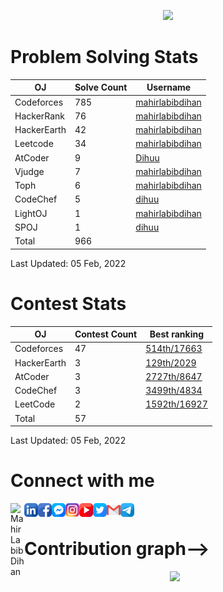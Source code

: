 <!--&nbsp;______&nbsp;&nbsp;&nbsp;_________&nbsp;__&nbsp;&nbsp;&nbsp;&nbsp;&nbsp;&nbsp;&nbsp;&nbsp;__&nbsp;&nbsp;&nbsp;&nbsp;&nbsp;&nbsp;&nbsp;&nbsp;__</br>
|&nbsp;&nbsp;____&nbsp;&nbsp;\|&nbsp;___&nbsp;&nbsp;&nbsp;&nbsp;___|&nbsp;&nbsp;&nbsp;|&nbsp;&nbsp;&nbsp;&nbsp;&nbsp;&nbsp;|&nbsp;&nbsp;|&nbsp;&nbsp;&nbsp;&nbsp;&nbsp;&nbsp;&nbsp;&nbsp;|&nbsp;&nbsp;|</br>
|&nbsp;&nbsp;|&nbsp;&nbsp;&nbsp;&nbsp;&nbsp;&nbsp;\&nbsp;&nbsp;\&nbsp;&nbsp;&nbsp;&nbsp;&nbsp;|&nbsp;&nbsp;|&nbsp;&nbsp;&nbsp;&nbsp;|&nbsp;&nbsp;&nbsp;|____|&nbsp;&nbsp;|&nbsp;&nbsp;&nbsp;&nbsp;&nbsp;&nbsp;&nbsp;&nbsp;|&nbsp;&nbsp;|</br>
|&nbsp;&nbsp;|&nbsp;&nbsp;&nbsp;&nbsp;&nbsp;&nbsp;&nbsp;|&nbsp;&nbsp;|&nbsp;&nbsp;&nbsp;&nbsp;&nbsp;|&nbsp;&nbsp;|&nbsp;&nbsp;&nbsp;&nbsp;|&nbsp;&nbsp;&nbsp;&nbsp;____&nbsp;&nbsp;&nbsp;|&nbsp;&nbsp;&nbsp;&nbsp;&nbsp;&nbsp;&nbsp;&nbsp;|&nbsp;&nbsp;|</br>
|&nbsp;&nbsp;|____/&nbsp;&nbsp;/___|&nbsp;&nbsp;|___|&nbsp;&nbsp;&nbsp;|&nbsp;&nbsp;&nbsp;&nbsp;&nbsp;&nbsp;|&nbsp;&nbsp;|_____|&nbsp;&nbsp;|</br>
|_______/|_________|__|&nbsp;&nbksp;&nbsp;&nbsp;&nbsp;&nbsp;|_________|</br>
M&nbsp;A&nbsp;H&nbsp;I&nbsp;R&nbsp;&nbsp;&nbsp;&nbsp;&nbsp;L&nbsp;A&nbsp;B&nbsp;I&nbsp;B&nbsp;&nbsp;&nbsp;&nbsp;&nbsp;D&nbsp;I&nbsp;H&nbsp;A&nbsp;N</br>-->

<!--<img src="_LOGO_.PNG">

<a href="https://www.linkedin.com/in/mahirlabibdihan/">
  <img align="left" alt="Mahir Labib Dihan's LinkdeIn" width="50px" src="https://raw.githubusercontent.com/peterthehan/peterthehan/master/assets/linkedin.svg" />
</a>
<a href="https://www.instagram.com/di_huu/">
  <img align="left" alt="Mahir Labib Dihan's Instagram" width="50px" src="https://cdn.jsdelivr.net/npm/simple-icons@v3/icons/instagram.svg" />
</a>
<a href="https://www.facebook.com/mahirlabibdihan">
  <img align="left" alt="Mahir Labib Dihan's Instagram" width="50px" src="https://raw.githubusercontent.com/peterthehan/peterthehan/master/assets/facebook.svg" />
</a>

<a href="https://www.twitter.com/mahirlabibdihan">
  <img align="left" alt="Mahir Labib Dihan's Twitter" width="50px" src="https://cdn.jsdelivr.net/npm/simple-icons@v3/icons/twitter.svg" />
</a>

<a href="mailto:mahirlabibdihan@gmail.com">
  <img align="left" alt="Mail to Mahir Labib Dihan" width="50px" src="https://cdn.jsdelivr.net/npm/simple-icons@v3/icons/gmail.svg" />
</a>

 <img src="https://komarev.com/ghpvc/?username=mahirlabibdihan">

![Triangle](https://user-images.githubusercontent.com/62663759/123101659-1afd0e80-d456-11eb-8eae-5f7b1ebbed00.gif)
<br> -->

<p align="center">
<img src="https://user-images.githubusercontent.com/62663759/123103147-8eebe680-d457-11eb-86c0-331569b246f8.gif">
</p>

# Problem Solving Stats

| OJ          | Solve Count | Username                                                          |
| ----------- | ----------- | ----------------------------------------------------------------- |
| Codeforces  | 785         | [mahirlabibdihan](https://codeforces.com/profile/mahirlabibdihan) |
| HackerRank  | 76          | [mahirlabibdihan](https://www.hackerrank.com/mahirlabibdihan)     |
| HackerEarth | 42          | [mahirlabibdihan](https://www.hackerearth.com/@mahirlabibdihan)   |
| Leetcode    | 34          | [mahirlabibdihan](https://www.leetcode.com/mahirlabibdihan)       |
| AtCoder     | 9           | [Dihuu](https://atcoder.jp/users/Dihuu)                           |
| Vjudge      | 7           | [mahirlabibdihan](https://vjudge.net/user/mahirlabibdihan)        |
| Toph        | 6           | [mahirlabibdihan](https://toph.co/u/mahirlabibdihan)              |
| CodeChef    | 5           | [dihuu](https://www.codechef.com/users/dihuu)                     |
| LightOJ     | 1           | [mahirlabibdihan](https://lightoj.com/user/mahirlabibdihan)       |
| SPOJ        | 1           | [dihuu](https://www.spoj.com/users/dihuu/)                        |
| Total       | 966         |                                                                   |

Last Updated: 05 Feb, 2022

# Contest Stats

| OJ          | Contest Count | Best ranking                                                                      |
| ----------- | ------------- | --------------------------------------------------------------------------------- |
| Codeforces  | 47            | [514th/17663](https://codeforces.com/contest/1426)                                |
| HackerEarth | 3             | [129th/2029](https://www.hackerearth.com/challenges/competitive/august-easy-201/) |
| AtCoder     | 3             | [2727th/8647](https://atcoder.jp/contests/abc175/)                                |
| CodeChef    | 3             | [3499th/4834](https://www.codechef.com/rankings/COOK122B/)                        |
| LeetCode    | 2             | [1592th/16927](https://leetcode.com/contest/biweekly-contest-71/)                 |
| Total       | 57            |                                                                                   |

Last Updated: 05 Feb, 2022

# Connect with me

[<img align="left" alt="Mahir Labib Dihan" width="22px" src="icons/mahirlabibdihan.ico" />][website]
[<img align="left" alt="Mahir Labib Dihan | LinkedIn" width="22px" src="icons/linkedin.png" />][linkedin]
[<img align="left" alt="Mahir Labib Dihan | Facebook" width="22px" src="icons/facebook.png" />][facebook]
[<img align="left" alt="Mahir Labib Dihan | Messenger" width="22px" src="icons/messenger.png" />][messenger]
[<img align="left" alt="di_huu | Instagram" width="22px" src="icons/instagram.png" />][instagram]
[<img align="left" alt="Mahir Labib Dihan | Youtube" width="22px" src="icons/youtube.png" />][youtube]
[<img align="left" alt="Mahir Labib Dihan | Twitter" width="22px" src="icons/twitter.png" />][twitter]
[<img align="left" alt="Mahir Labib Dihan | Gmail" width="22px" src="icons/gmail.png" />][gmail]
[<img align="left" alt="Mahir Labib Dihan | Gmail" width="22px" src="icons/telegram.png" />][telegram]
<br />

<!--<p>
  <a href="https://www.linkedin.com/in/mahirlabibdihan/">
  <img align="left" alt="Mahir Labib Dihan's LinkdeIn" width="50px" src="https://raw.githubusercontent.com/peterthehan/peterthehan/master/assets/linkedin.svg" />
</a>
<a href="https://www.instagram.com/di_huu/">
  <img align="left" alt="Mahir Labib Dihan's Instagram" width="50px" src="https://cdn.jsdelivr.net/npm/simple-icons@v3/icons/instagram.svg" />
</a>
<a href="https://www.facebook.com/mahirlabibdihan">
  <img align="left" alt="Mahir Labib Dihan's Instagram" width="50px" src="https://raw.githubusercontent.com/peterthehan/peterthehan/master/assets/facebook.svg" />
</a>
<a href="https://www.twitter.com/mahirlabibdihan">
  <img align="left" alt="Mahir Labib Dihan's Twitter" width="50px" src="https://cdn.jsdelivr.net/npm/simple-icons@v3/icons/twitter.svg" />
</a>
<a href="mailto:mahirlabibdihan@gmail.com">
  <img align="left" alt="Mail to Mahir Labib Dihan" width="50px" src="https://cdn.jsdelivr.net/npm/simple-icons@v3/icons/gmail.svg" />
</a>
</p> -->

<!--![Mahir Labib Dihan's github stats](https://github-readme-stats.vercel.app/api?username=mahirlabibdihan&show_icons=true&theme=highcontrast&count_private=true&hide_border=true&bg_color=DD272700&hide_rank=true)-->

<!--![Top Languages](https://github-readme-stats.vercel.app/api/top-langs/?username=mahirlabibdihan&layout=compact&theme=highcontrast&count_private=true&hide_border=true&bg_color=DD272700)-->

<!--[![GitHub Streak](http://github-readme-streak-stats.herokuapp.com?user=mahirlabibdihan&theme=neon-dark&background=DD272700&border=DD272700)](https://git.io/streak-stats)-->

# Contribution graph-->

<p align='center'>
  <img src="https://activity-graph.herokuapp.com/graph?username=mahirlabibdihan&theme=react-dark" >
</p>

<!--[![trophy](https://github-profile-trophy.vercel.app/?username=mahirlabibdihan&theme=onedark&hide_border=true&column=4&no-frame=true&no-bg=true)](https://github.com/ryo-ma/github-profile-trophy)-->

[website]: https://mahirlabibdihan.github.io/
[instagram]: https://instagram.com/di_huu
[facebook]: https://www.facebook.com/mahirlabibdihan/
[messenger]: https://m.me/mahirlabibdihan
[codeforces]: https://codeforces.com/profile/mahirlabibdihan
[linkedin]: https://www.linkedin.com/in/mahirlabibdihan/
[youtube]: https://www.youtube.com/channel/UCTqeUw6A6cKjpNXaAcveGYQ
[gmail]: mailto:mahirlabibdihan@gmail.com
[twitter]: https://twitter.com/mahirlabibdihan
[telegram]: https://t.me/mahirlabibdihan
